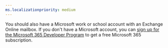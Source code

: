 ```yaml
---
ms.localizationpriority: medium
---
```


<!-- markdownlint-disable MD041 -->

You should also have a Microsoft work or school account with an Exchange Online mailbox. If you don't have a Microsoft account, you can [sign up for the Microsoft 365 Developer Program](https://developer.microsoft.com/microsoft-365/dev-program) to get a free Microsoft 365 subscription.
